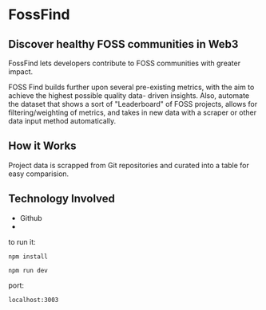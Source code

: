 # FossFind

## Discover healthy FOSS communities in Web3
FossFind lets developers contribute to FOSS communities with greater impact. 

FOSS Find builds further upon several pre-existing metrics, with the aim to achieve the highest possible quality data- driven insights. Also, automate the dataset that shows a sort of "Leaderboard" of FOSS projects, allows for filtering/weighting of metrics, and takes in new data with a scraper or other data input method automatically.

## How it Works
Project data is scrapped from Git repositories and curated into a table for easy comparision.

## Technology Involved
- Github
- 

to run it:
```
npm install
```
```
npm run dev
```
port:
```
localhost:3003
```
